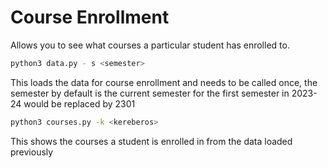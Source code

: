 # Course Enrollment

Allows you to see what courses a particular student has enrolled to.
```bash
python3 data.py - s <semester>
```
This loads the data for course enrollment and needs to be called once, the semester by default is the current semester
for the first semester in 2023-24 <semester> would be replaced by 2301

```bash
python3 courses.py -k <kereberos>
```

This shows the courses a student is enrolled in from the data loaded previously